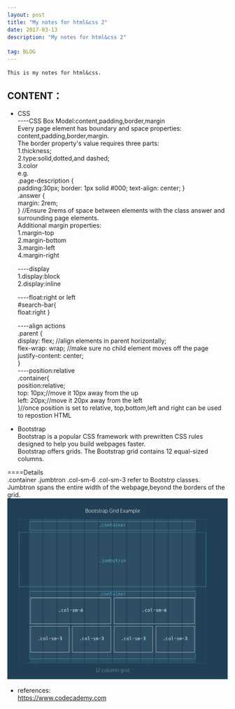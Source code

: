 ```yaml
---
layout: post
title: "My notes for html&css 2"
date: 2017-03-13 
description: "My notes for html&css 2"  

tag: BLOG 
---   
```

    This is my notes for html&css.

## CONTENT：
+   CSS    
    ----CSS Box Model:content,padding,border,margin    
    Every page element has boundary and space properties: content,padding,border,margin.   
    The border property's value requires three parts:   
    1.thickness;   
    2.type:solid,dotted,and dashed;   
    3.color   
    e.g.   
    .page-description {    
        padding:30px;
        border: 1px solid #000;
        text-align: center;
    }    
    .answer {    
    margin: 2rem;    
    } //Ensure 2rems of space between elements with the class answer and surrounding page elements.    
    Additional margin properties:   
    1.margin-top    
    2.margin-bottom    
    3.margin-left           
    4.margin-right   

    ----display    
    1.display:block    
    2.display:inline    
    
    ----float:right or left    
    #search-bar{    
        float:right
    }
    
    ----align actions    
    .parent {           
        display: flex; //align elements in parent horizontally;    
        flex-wrap: wrap; //make sure no child element moves off the page    
        justify-content: center;    
     }      
    ----position:relative     
    .container{    
        position:relative;          
        top: 10px;//move it 10px away from the up          
        left: 20px;//move it 20px away from the left           
    }//once position is set to relative, top,bottom,left and right can be used to repostion HTML    
    
+   Bootstrap    
    Bootstrap is a popular CSS framework with prewritten CSS rules designed to help you build webpages faster.    
    Bootstrap offers grids. The Bootstrap grid contains 12 equal-sized columns.    

====Details    
    .container .jumbtron .col-sm-6 .col-sm-3 refer to Bootstrp classes.
    Jumbtron spans the entire width of the webpage,beyond the borders of the grid.    
    ![bootstrap.jpg](https://github.com/guihongwan/guihongwan.github.io/blob/master/_posts/bootstrap.jpg)    
     
+   references:  
    https://www.codecademy.com  
    




